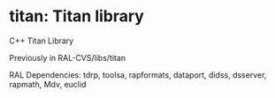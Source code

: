 # titan: Titan library

C++ Titan Library

Previously in RAL-CVS/libs/titan

RAL Dependencies: tdrp, toolsa, rapformats, dataport, didss, dsserver, rapmath, Mdv, euclid 
